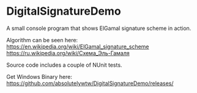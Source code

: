# DigitalSignatureDemo

A small console program that shows ElGamal signature scheme in action.

Algorithm can be seen here:
https://en.wikipedia.org/wiki/ElGamal_signature_scheme
https://ru.wikipedia.org/wiki/Схема_Эль-Гамаля

Source code includes a couple of NUnit tests.

Get Windows Binary here: https://github.com/absolutelywtw/DigitalSignatureDemo/releases/
